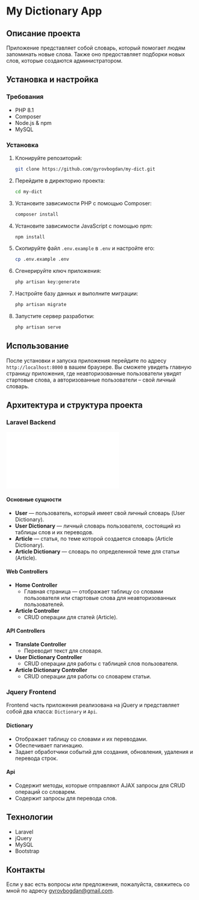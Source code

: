 # My Dictionary App

## Описание проекта

Приложение представляет собой словарь, который помогает людям запоминать новые слова. Также оно предоставляет подборки новых слов, которые создаются администратором.

## Установка и настройка

### Требования

-   PHP 8.1
-   Composer
-   Node.js & npm
-   MySQL

### Установка

1. Клонируйте репозиторий:

    ```bash
    git clone https://github.com/gyrovbogdan/my-dict.git
    ```

2. Перейдите в директорию проекта:

    ```bash
    cd my-dict
    ```

3. Установите зависимости PHP с помощью Composer:

    ```bash
    composer install
    ```

4. Установите зависимости JavaScript с помощью npm:

    ```bash
    npm install
    ```

5. Скопируйте файл `.env.example` в `.env` и настройте его:

    ```bash
    cp .env.example .env
    ```

6. Сгенерируйте ключ приложения:

    ```bash
    php artisan key:generate
    ```

7. Настройте базу данных и выполните миграции:

    ```bash
    php artisan migrate
    ```

8. Запустите сервер разработки:
    ```bash
    php artisan serve
    ```

## Использование

После установки и запуска приложения перейдите по адресу `http://localhost:8000` в вашем браузере. Вы сможете увидеть главную страницу приложения, где неавторизованные пользователи увидят стартовые слова, а авторизованные пользователи – свой личный словарь.

## Архитектура и структура проекта

### Laravel Backend

![Структура приложения](./my-dict-structure.md)

#### Основные сущности

-   **User** — пользователь, который имеет свой личный словарь (User Dictionary).
-   **User Dictionary** — личный словарь пользователя, состоящий из таблицы слов и их переводов.
-   **Article** — статья, по теме которой создается словарь (Article Dictionary).
-   **Article Dictionary** — словарь по определенной теме для статьи (Article).

#### Web Controllers

-   **Home Controller**
    -   Главная страница — отображает таблицу со словами пользователя или стартовые слова для неавторизованных пользователей.
-   **Article Controller**
    -   CRUD операции для статей (Article).

#### API Controllers

-   **Translate Controller**
    -   Переводит текст для словаря.
-   **User Dictionary Controller**
    -   CRUD операции для работы с таблицей слов пользователя.
-   **Article Dictionary Controller**
    -   CRUD операции для работы со словарем статьи.

### Jquery Frontend

Frontend часть приложения реализована на jQuery и представляет собой два класса: `Dictionary` и `Api`.

#### Dictionary

-   Отображает таблицу со словами и их переводами.
-   Обеспечивает пагинацию.
-   Задает обработчики событий для создания, обновления, удаления и перевода строк.

#### Api

-   Содержит методы, которые отправляют AJAX запросы для CRUD операций со словарем.
-   Содержит запросы для перевода слов.

## Технологии

-   Laravel
-   jQuery
-   MySQL
-   Bootstrap

## Контакты

Если у вас есть вопросы или предложения, пожалуйста, свяжитесь со мной по адресу [gyrovbogdan@gmail.com](mailto:gyrovbogdan@gmail.com).
